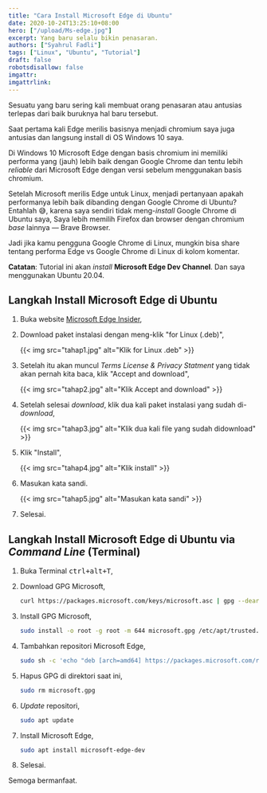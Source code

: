 ```yaml
---
title: "Cara Install Microsoft Edge di Ubuntu"
date: 2020-10-24T13:25:10+08:00
hero: ["/upload/Ms-edge.jpg"]
excerpt: Yang baru selalu bikin penasaran.
authors: ["Syahrul Fadli"]
tags: ["Linux", "Ubuntu", "Tutorial"]
draft: false
robotsdisallow: false
imgattr: 
imgattrlink: 
---
```




Sesuatu yang baru sering kali membuat orang penasaran atau antusias terlepas dari baik buruknya hal baru tersebut.

Saat pertama kali Edge merilis basisnya menjadi chromium saya juga antusias dan langsung install di OS Windows 10 saya.

Di Windows 10 Microsoft Edge dengan basis chromium ini memiliki performa yang (jauh) lebih baik dengan Google Chrome dan tentu lebih *reliable* dari Microsoft Edge dengan versi sebelum menggunakan basis chromium.

Setelah Microsoft merilis Edge untuk Linux, menjadi pertanyaan apakah performanya lebih baik dibanding dengan Google Chrome di Ubuntu? Entahlah 😅️, karena saya sendiri tidak meng-*install* Google Chrome di Ubuntu saya, Saya lebih memilih Firefox dan browser dengan chromium *base* lainnya &mdash; Brave Browser.

Jadi jika kamu pengguna Google Chrome di Linux, mungkin bisa share tentang performa Edge vs Google Chrome di Linux di kolom komentar.

**Catatan**: Tutorial ini akan *install* **Microsoft Edge Dev Channel**. Dan saya menggunakan Ubuntu 20.04.

## Langkah Install Microsoft Edge di Ubuntu

1. Buka website [Microsoft Edge Insider](https://www.microsoftedgeinsider.com/en-us/),

2. Download paket instalasi dengan meng-klik "for Linux (.deb)",

   {{< img src="tahap1.jpg" alt="Klik for Linux .deb" >}}

3. Setelah itu akan muncul *Terms License & Privacy Statment* yang tidak akan pernah kita baca, klik "Accept and download",

   {{< img src="tahap2.jpg" alt="Klik Accept and download" >}}

4. Setelah selesai *download*, klik dua kali paket instalasi yang sudah di-*download*,

   {{< img src="tahap3.jpg" alt="Klik dua kali file yang sudah didownload" >}}

5. Klik "Install",

   {{< img src="tahap4.jpg" alt="Klik install" >}}

6. Masukan kata sandi.

   {{< img src="tahap5.jpg" alt="Masukan kata sandi" >}}

7. Selesai.

## Langkah Install Microsoft Edge di Ubuntu via *Command Line* (Terminal)

1. Buka Terminal <kbd><kbd>ctrl</kbd>+<kbd>alt</kbd>+<kbd>T</kbd></kbd>,

2. Download GPG Microsoft,

   ```bash
   curl https://packages.microsoft.com/keys/microsoft.asc | gpg --dearmor > microsoft.gpg
   ```

3. Install GPG Microsoft,

   ``` bash
   sudo install -o root -g root -m 644 microsoft.gpg /etc/apt/trusted.gpg.d/
   ```

4. Tambahkan repositori Microsoft Edge,

   ```bash
   sudo sh -c 'echo "deb [arch=amd64] https://packages.microsoft.com/repos/edge stable main" > /etc/apt/sources.list.d/microsoft-edge-dev.list'
   ```

5. Hapus GPG di direktori saat ini,

   ```bash
   sudo rm microsoft.gpg
   ```

6. *Update* repositori,

   ```bash
   sudo apt update
   ```

7. Install Microsoft Edge,

   ```bash
   sudo apt install microsoft-edge-dev
   ```

8. Selesai.

Semoga bermanfaat.